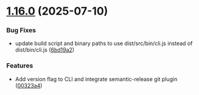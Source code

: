 # [1.16.0](https://github.com/lad-tech/nsc-fast-install/compare/v1.15.4...v1.16.0) (2025-07-10)


### Bug Fixes

* update build script and binary paths to use dist/src/bin/cli.js instead of dist/bin/cli.js ([6bd19a2](https://github.com/lad-tech/nsc-fast-install/commit/6bd19a27c870b034bb7ea3c8f31f498411f3a53a))


### Features

* Add version flag to CLI and integrate semantic-release git plugin ([00323a4](https://github.com/lad-tech/nsc-fast-install/commit/00323a4e558e6b5eef2e8d20d81c48cda4423a6b))
